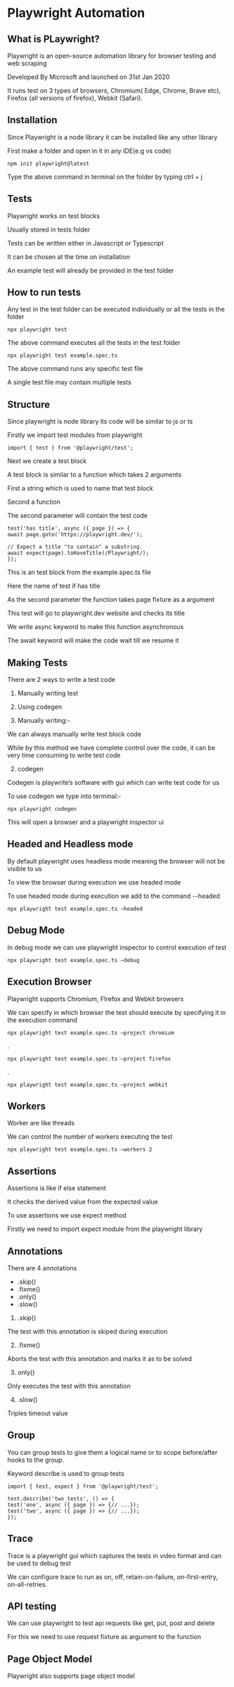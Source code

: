 
# Playwright Automation

## What is PLaywright?

Playwright is an open-source automation library for browser testing and web scraping

Developed By Microsoft and launched on 31st Jan 2020

It runs test on 3 types of browsers, Chromium( Edge, Chrome, Brave etc), Firefox (all versions of firefox), Webkit (Safari).




## Installation

Since Playwright is a node library it can be installed like any other library

First make a folder and open in it in any IDE(e.g vs code)

    npm init playwright@latest
    
Type the above command in terminal on the folder by typing ctrl + j

## Tests

Playwright works on test blocks

Usually stored in tests folder

Tests can be written either in Javascript or Typescript

It can be chosen at the time on installation

An example test will already be provided in the test folder

## How to run tests

Any test in the test folder can be executed individually or all the tests in the folder

    npx playwright test

The above command executes all the tests in the test folder

    npx playwright test example.spec.ts

The above command runs any specific test file

A single test file may contain multiple tests

## Structure

Since playwright is node library its code will be similar to js or ts

Firstly we import test modules from playwright

    import { test } from '@playwright/test';

Next we create a test block

A test block is similar to a function which takes 2 arguments

First a string which is used to name that test block

Second a function

The second parameter will contain the test code

    test('has title', async ({ page }) => {
    await page.goto('https://playwright.dev/');

    // Expect a title "to contain" a substring.
    await expect(page).toHaveTitle(/Playwright/);
    });

This is an test block from the example.spec.ts file 

Here the name of test if has title

As the second parameter the function takes page fixture as a argument

This test will go to playwright.dev website and checks its title

We write async keyword to make this function asynchronous 

The await keyword will make the code wait till we resume it



## Making Tests

There are 2 ways to write a test code

1. Manually writing test
2. Using codegen

1. Manually writing:-

We can always manually write test block code

While by this method we have complete control over the code, it 
can be very time consuming to write test code

2. codegen

Codegen is playwrite’s software with gui which can write test code for us

To use codegen we type into terminal:-

    npx playwright codegen

This will open a browser and a playwright inspector ui


## Headed and Headless mode

By default playwright uses headless mode meaning the browser will not be visible to us

To view the browser during execution we use headed mode

To use headed mode during execution we add to the command        --headed

    npx playwright test example.spec.ts –headed

## Debug Mode

In debug mode we can use playwright inspector to control execution of test
    
    npx playwright test example.spec.ts –debug

## Execution Browser

Playwright supports Chromium, FIrefox and Webkit browsers

We can specify in which browser the test should execute by specifying it in the execution command

    npx playwright test example.spec.ts –project chromium
.

    npx playwright test example.spec.ts –project firefox
.

    npx playwright test example.spec.ts –project webkit

## Workers

Worker are like threads

We can control the number of workers executing the test

    npx playwright test example.spec.ts –workers 2

## Assertions

Assertions is like if else statement

It checks the derived value from the expected value

To use assertions we use expect method

Firstly we need to import expect module from the playwright library

## Annotations

There are 4 annotations
- .skip()
- .fixme()
- .only()
- .slow()

1. .skip()

The test with this annotation is skiped during execution

2. .fixme()

Aborts the test with this annotation and marks it as to be solved

3. only()

Only executes the test with this annotation

4. .slow()

Triples timeout value
## Group

You can group tests to give them a logical name or to scope before/after hooks to the group.

Keyword describe is used to group tests

    import { test, expect } from '@playwright/test';
    
    test.describe('two tests', () => {
    test('one', async ({ page }) => {// ...});
    test('two', async ({ page }) => {// ...});
    });


## Trace

Trace is a playwright gui which captures the tests in video format and can be used to debug test

We can configure trace to run as on, off, retain-on-failure, on-first-entry, on-all-retries.

## API testing

We can use playwright to test api requests like get, put, post and delete

For this we need to use request fixture as argument to the function

## Page Object Model

Playwright also supports page object model
